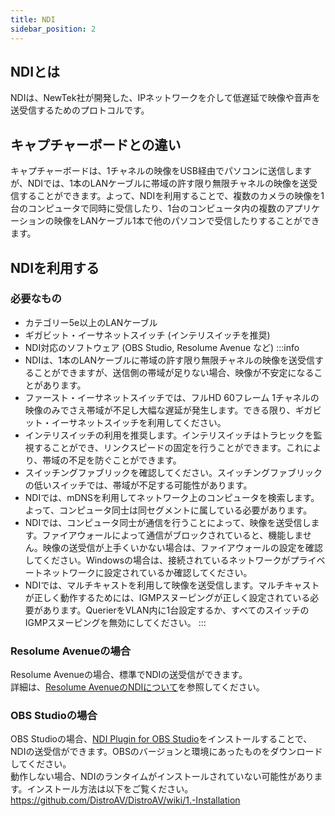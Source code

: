 ```yaml
---
title: NDI
sidebar_position: 2
---
```

## NDIとは
NDIは、NewTek社が開発した、IPネットワークを介して低遅延で映像や音声を送受信するためのプロトコルです。  

## キャプチャーボードとの違い
キャプチャーボードは、1チャネルの映像をUSB経由でパソコンに送信しますが、NDIでは、1本のLANケーブルに帯域の許す限り無限チャネルの映像を送受信することができます。よって、NDIを利用することで、複数のカメラの映像を1台のコンピュータで同時に受信したり、1台のコンピュータ内の複数のアプリケーションの映像をLANケーブル1本で他のパソコンで受信したりすることができます。  

## NDIを利用する
### 必要なもの
- カテゴリー5e以上のLANケーブル
- ギガビット・イーサネットスイッチ (インテリスイッチを推奨)
- NDI対応のソフトウェア (OBS Studio, Resolume Avenue など)
:::info
- NDIは、1本のLANケーブルに帯域の許す限り無限チャネルの映像を送受信することができますが、送信側の帯域が足りない場合、映像が不安定になることがあります。
- ファースト・イーサネットスイッチでは、フルHD 60フレーム 1チャネルの映像のみでさえ帯域が不足し大幅な遅延が発生します。できる限り、ギガビット・イーサネットスイッチを利用してください。
- インテリスイッチの利用を推奨します。インテリスイッチはトラヒックを監視することができ、リンクスピードの固定を行うことができます。これにより、帯域の不足を防ぐことができます。
- スイッチングファブリックを確認してください。スイッチングファブリックの低いスイッチでは、帯域が不足する可能性があります。
- NDIでは、mDNSを利用してネットワーク上のコンピュータを検索します。よって、コンピュータ同士は同セグメントに属している必要があります。
- NDIでは、コンピュータ同士が通信を行うことによって、映像を送受信します。ファイアウォールによって通信がブロックされていると、機能しません。映像の送受信が上手くいかない場合は、ファイアウォールの設定を確認してください。Windowsの場合は、接続されているネットワークがプライベートネットワークに設定されているか確認してください。
- NDIでは、マルチキャストを利用して映像を送受信します。マルチキャストが正しく動作するためには、IGMPスヌーピングが正しく設定されている必要があります。QuerierをVLAN内に1台設定するか、すべてのスイッチのIGMPスヌーピングを無効にしてください。
:::
### Resolume Avenueの場合
Resolume Avenueの場合、標準でNDIの送受信ができます。  
詳細は、[Resolume AvenueのNDIについて](https://resolume.com/support/ja/NDI_inputs_and_outputs)を参照してください。
### OBS Studioの場合
OBS Studioの場合、[NDI Plugin for OBS Studio](https://github.com/DistroAV/DistroAV)をインストールすることで、NDIの送受信ができます。OBSのバージョンと環境にあったものをダウンロードしてください。  
動作しない場合、NDIのランタイムがインストールされていない可能性があります。インストール方法は以下をご覧ください。
https://github.com/DistroAV/DistroAV/wiki/1.-Installation